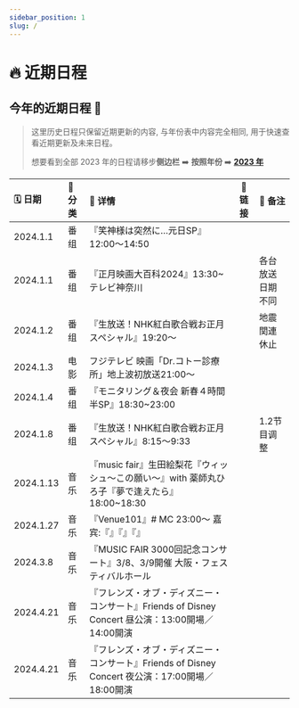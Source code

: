 ```yaml
---
sidebar_position: 1
slug: /
---
```


# 🔥 近期日程

## 今年的近期日程 🎉

> 这里历史日程只保留近期更新的内容, 与年份表中内容完全相同, 用于快速查看近期更新及未来日程。
>
> 想要看到全部 2023 年的日程请移步**侧边栏** ➡️ **按照年份** ➡️ **[2023 年](https://ikuchanfans.github.io/wiki/years/2023)**

| 🗓 日期     | 📌 分类 | 💛 详情                                                                                                                                                            |                            🔗 链接                             | 🔨 备注                                                                                                                                                       |
| :--------- | :------ | :----------------------------------------------------------------------------------------------------------------------------------------------------------------- | :------------------------------------------------------------: | ------------------------------------------------------------------------------------------------------------------------------------------------------------- |
| 2024.1.1 | 番组  | 『笑神様は突然に…元日SP』12:00～14:50| |  |
| 2024.1.1 | 番组  | 『正月映画大百科2024』13:30~テレビ神奈川| | 各台放送日期不同 |
| 2024.1.2 | 番组  | 『生放送！NHK紅白歌合戦お正月スペシャル』19:20～| | 地震関連休止 |
| 2024.1.3 | 电影   | フジテレビ 映画「Dr.コトー診療所」地上波初放送21:00〜   |       |                    |
| 2024.1.4 | 番组  | 『モニタリング＆夜会 新春４時間半SP』18:30~23:00 | |  |
| 2024.1.8 | 番组  | 『生放送！NHK紅白歌合戦お正月スペシャル』8:15〜9:33| | 1.2节目调整 |
| 2024.1.13 | 音乐  | 『music fair』生田絵梨花『ウィッシュ～この願い～』with 薬師丸ひろ子『夢で逢えたら』18:00~18:30| |  |
| 2024.1.27 | 音乐  | 『Venue101』# MC 23:00～ 嘉宾:『』『』『』 | |  |
| 2024.3.8 | 音乐  | 『MUSIC FAIR 3000回記念コンサート』3/8、3/9開催 大阪・フェスティバルホール | |  |
| 2024.4.21 | 音乐  | 『フレンズ・オブ・ディズニー・コンサート』Friends of Disney Concert 昼公演：13:00開場／14:00開演 | |  |
| 2024.4.21 | 音乐  | 『フレンズ・オブ・ディズニー・コンサート』Friends of Disney Concert 夜公演：17:00開場／18:00開演 | |  |


